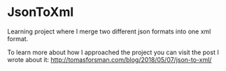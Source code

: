 # JsonToXml
Learning project where I merge two different json formats into one xml format.

To learn more about how I approached the project you can visit the post I wrote about it:
http://tomasforsman.com/blog/2018/05/07/json-to-xml/
